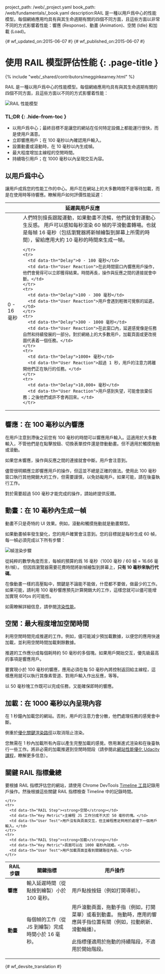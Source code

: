 project_path: /web/_project.yaml
book_path: /web/fundamentals/_book.yaml
description:RAIL 是一種以用戶爲中心的性能模型。每個網絡應用均具有與其生命週期有關的四個不同方面，且這些方面以非常不同的方式影響着性能：響應 (Response)、動畫 (Animation)、空閒 (Idle) 和加載 (Load)。

{# wf_updated_on:2015-06-07 #}
{# wf_published_on:2015-06-07 #}

# 使用 RAIL 模型評估性能 {: .page-title }

{% include "web/_shared/contributors/megginkearney.html" %}

RAIL 是一種以用戶爲中心的性能模型。每個網絡應用均具有與其生命週期有關的四個不同方面，且這些方面以不同的方式影響着性能：

![RAIL 性能模型](images/rail.png)


### TL;DR {: .hide-from-toc }

- 以用戶爲中心；最終目標不是讓您的網站在任何特定設備上都能運行很快，而是使用戶滿意。
- 立即響應用戶；在 100 毫秒以內確認用戶輸入。
- 設置動畫或滾動時，在 10 毫秒以內生成幀。
- 最大程度增加主線程的空閒時間。
- 持續吸引用戶；在 1000 毫秒以內呈現交互內容。


## 以用戶爲中心

讓用戶成爲您的性能工作的中心。用戶花在網站上的大多數時間不是等待加載，而是在使用時等待響應。瞭解用戶如何評價性能延遲：




<table class="responsive">
  <thead>
      <th colspan="2">延遲與用戶反應</th>
  </thead>
  <tbody>
    <tr>
      <td data-th="Delay">0 - 16 毫秒</td>
      <td data-th="User Reaction">人們特別擅長跟蹤運動，如果動畫不流暢，他們就會對運動心生反感。
用戶可以感知每秒渲染 60 幀的平滑動畫轉場。也就是每幀 16 毫秒（包括瀏覽器將新幀繪製到屏幕上所需的時間），留給應用大約 10 毫秒的時間來生成一幀。


    </tr>
    <tr>
      <td data-th="Delay">0 - 100 毫秒</td>
      <td data-th="User Reaction">在此時間窗口內響應用戶操作，他們會覺得可以立即獲得結果。時間再長，操作與反應之間的連接就會中斷。</td>
    </tr>
    <tr>
      <td data-th="Delay">100 - 300 毫秒</td>
      <td data-th="User Reaction">用戶會遇到輕微可覺察的延遲。</td>
    </tr>
    <tr>
      <td data-th="Delay">300 - 1000 毫秒</td>
      <td data-th="User Reaction">在此窗口內，延遲感覺像是任務自然和持續發展的一部分。對於網絡上的大多數用戶，加載頁面或更改視圖代表着一個任務。</td>
    </tr>
    <tr>
      <td data-th="Delay">1000+ 毫秒</td>
      <td data-th="User Reaction">超過 1 秒，用戶的注意力將離開他們正在執行的任務。</td>
    </tr>
    <tr>
      <td data-th="Delay">10,000+ 毫秒</td>
      <td data-th="User Reaction">用戶感到失望，可能會放棄任務；之後他們或許不會再回來。</td>
    </tr>
  </tbody>
</table>

## 響應：在 100 毫秒以內響應

在用戶注意到滯後之前您有 100 毫秒的時間可以響應用戶輸入。這適用於大多數輸入，不管他們是在點擊按鈕、切換表單控件還是啓動動畫。但不適用於觸摸拖動或滾動。


如果您未響應，操作與反應之間的連接就會中斷。用戶會注意到。

儘管很明顯應立即響應用戶的操作，但這並不總是正確的做法。使用此 100 毫秒窗口執行其他開銷大的工作，但需要謹慎，以免妨礙用戶。如果可能，請在後臺執行工作。




對於需要超過 500 毫秒才能完成的操作，請始終提供反饋。

## 動畫：在 10 毫秒內生成一幀

動畫不只是奇特的 UI 效果。例如，滾動和觸摸拖動就是動畫類型。


如果動畫幀率發生變化，您的用戶確實會注意到。您的目標就是每秒生成 60 幀，每一幀必須完成以下所有步驟：


![幀渲染步驟](images/render-frame.png)

從純粹的數學角度而言，每幀的預算約爲 16 毫秒（1000 毫秒 / 60 幀 = 16.66 毫秒/幀）。
但因爲瀏覽器需要花費時間將新幀繪製到屏幕上，**只有 10 毫秒來執行代碼**。

 

在像動畫一樣的高壓點中，關鍵是不論能不能做，什麼都不要做，做最少的工作。
如果可能，請利用 100 毫秒響應預先計算開銷大的工作，這樣您就可以儘可能增加實現 60fps 的可能性。



如需瞭解詳細信息，請參閱[渲染性能](/web/fundamentals/performance/rendering/)。


## 空閒：最大程度增加空閒時間

利用空閒時間完成推遲的工作。例如，儘可能減少預加載數據，以便您的應用快速加載，並利用空閒時間加載剩餘數據。

推遲的工作應分成每個耗時約 50 毫秒的多個塊。如果用戶開始交互，優先級最高的事項是響應用戶。 

要實現小於 100 毫秒的響應，應用必須在每 50 毫秒內將控制返回給主線程，這樣應用就可以執行其像素管道、對用戶輸入作出反應，等等。



以 50 毫秒塊工作既可以完成任務，又能確保即時的響應。

## 加載：在 1000 毫秒以內呈現內容

在 1 秒鐘內加載您的網站。否則，用戶的注意力會分散，他們處理任務的感覺會中斷。


側重於[優化關鍵渲染路徑](/web/fundamentals/performance/critical-rendering-path/)以取消阻止渲染。



您無需在 1 秒內加載所有內容以產生完整加載的感覺。啓用漸進式渲染和在後臺執行一些工作。將非必需的加載推遲到空閒時間段（請參閱此[網站性能優化 Udacity 課程](https://www.udacity.com/course/website-performance-optimization--ud884)，瞭解更多信息）。

## 關鍵 RAIL 指標彙總

要根據 RAIL 指標評估您的網站，請使用 Chrome DevTools [Timeline 工具](/web/tools/chrome-devtools/profile/evaluate-performance/timeline-tool)記錄用戶操作。然後根據這些關鍵 RAIL 指標檢查 Timeline 中的記錄時間。

<table>
  <thead>
      <th>RAIL 步驟</th>
      <th>關鍵指標</th>
      <th>用戶操作</th>
  </thead>
  <tbody>
    <tr>
      <td data-th="RAIL Step"><strong>響應</strong></td>
      <td data-th="Key Metric">輸入延遲時間（從點按到繪製）小於 100 毫秒。</td>
      <td data-th="User Test">用戶點按按鈕（例如打開導航）。</td>
    </tr>
    <tr>
      <td data-th="RAIL Step"><strong>動畫</strong></td>
      <td data-th="Key Metric">每個幀的工作（從 JS 到繪製）完成時間小於 16 毫秒。</td>
      <td data-th="User Test">用戶滾動頁面，拖動手指（例如，打開菜單）或看到動畫。
拖動時，應用的響應與手指位置有關（例如，拉動刷新、滑動輪播）。

此指標僅適用於拖動的持續階段，不適用於開始階段。</td>


    </tr>
    <tr>
      <td data-th="RAIL Step"><strong>空閒</strong></td>
      <td data-th="Key Metric">主線程 JS 工作分成不大於 50 毫秒的塊。</td>
      <td data-th="User Test">用戶沒有與頁面交互，但主線程應足夠用於處理下一個用戶輸入。</td>
    </tr>
    <tr>
      <td data-th="RAIL Step"><strong>加載</strong></td>
      <td data-th="Key Metric">頁面可以在 1000 毫秒內就緒。</td>
      <td data-th="User Test">用戶加載頁面並看到關鍵路徑內容。</td>
    </tr>
  </tbody>
</table> 




{# wf_devsite_translation #}
